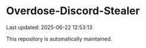 # Overdose-Discord-Stealer

Last updated: 2025-06-22 12:53:13

This repository is automatically maintained.
